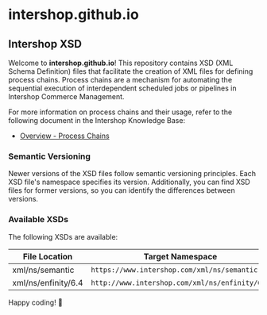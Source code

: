 # intershop.github.io

## Intershop XSD

Welcome to **intershop.github.io**! This repository contains XSD (XML Schema Definition) files that facilitate the creation of XML files for defining process chains. Process chains are a mechanism for automating the sequential execution of interdependent scheduled jobs or pipelines in Intershop Commerce Management.

For more information on process chains and their usage, refer to the following document in the Intershop Knowledge Base: 
- [Overview - Process Chains](https://support.intershop.com/kb/index.php/Display/2784F3)

### Semantic Versioning 
Newer versions of the XSD files follow semantic versioning principles. Each XSD file's namespace specifies its version.
Additionally, you can find XSD files for former versions, so you can identify the differences between versions.

### Available XSDs

The following XSDs are available:

| File Location       | Target Namespace                               |
|---------------------|------------------------------------------------|
| xml/ns/semantic     | `https://www.intershop.com/xml/ns/semantic`    |
| xml/ns/enfinity/6.4 | `http://www.intershop.com/xml/ns/enfinity/6.4` |

Happy coding! 🚀